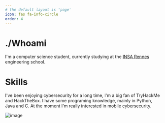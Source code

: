 ```yaml
---
# the default layout is 'page'
icon: fas fa-info-circle
order: 4
---
```


# ./Whoami
I'm a computer science student, currently studying at the [INSA Rennes](https://insa-rennes.fr)  engineering school.

# Skills
I've been enjoying cybersecurity for a long time, I'm a big fan of TryHackMe and HackTheBox. I have some programing knowledge, mainly in Python, Java and C. At the moment I'm really interested in mobile cybersecurity.

![image](https://tryhackme-badges.s3.amazonaws.com/Tensho.png)
